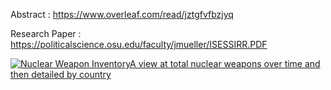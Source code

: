 Abstract : https://www.overleaf.com/read/jztgfvfbzjyq

Research Paper : https://politicalscience.osu.edu/faculty/jmueller/ISESSIRR.PDF

<div class='tableauPlaceholder' id='viz1693249693794' style='position: relative'><noscript><a href='#'><img alt='Nuclear Weapon InventoryA view at total nuclear weapons over time and then detailed by country ' src='https:&#47;&#47;public.tableau.com&#47;static&#47;images&#47;RA&#47;RA2111003010210-Assignment&#47;Blog&#47;1_rss.png' style='border: none' /></a></noscript><object class='tableauViz'  style='display:none;'><param name='host_url' value='https%3A%2F%2Fpublic.tableau.com%2F' /> <param name='embed_code_version' value='3' /> <param name='site_root' value='' /><param name='name' value='RA2111003010210-Assignment&#47;Blog' /><param name='tabs' value='no' /><param name='toolbar' value='yes' /><param name='static_image' value='https:&#47;&#47;public.tableau.com&#47;static&#47;images&#47;RA&#47;RA2111003010210-Assignment&#47;Blog&#47;1.png' /> <param name='animate_transition' value='yes' /><param name='display_static_image' value='yes' /><param name='display_spinner' value='yes' /><param name='display_overlay' value='yes' /><param name='display_count' value='yes' /><param name='language' value='en-GB' /></object></div>                <script type='text/javascript'>                    var divElement = document.getElementById('viz1693249693794');                    var vizElement = divElement.getElementsByTagName('object')[0];                    if ( divElement.offsetWidth > 800 ) { vizElement.style.width='600px';vizElement.style.height='2027px';} else if ( divElement.offsetWidth > 500 ) { vizElement.style.width='600px';vizElement.style.height='2027px';} else { vizElement.style.width='100%';vizElement.style.height='2127px';}                     var scriptElement = document.createElement('script');                    scriptElement.src = 'https://public.tableau.com/javascripts/api/viz_v1.js';                    vizElement.parentNode.insertBefore(scriptElement, vizElement);                </script>
